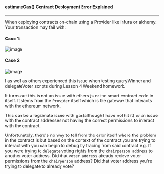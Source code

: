 #### estimateGas() Contract Deployment Error Explained
---

When deploying contracts on-chain using a Provider like infura or alchemy. Your transaction may fail with: 

#### Case 1: 
![image](https://user-images.githubusercontent.com/90874464/179557037-96450617-5587-4e8e-9afa-68ae4ea02390.png)


#### Case 2: 
![image](https://user-images.githubusercontent.com/90874464/179557837-c26c4ac5-f32d-441d-8dd1-34e946aaf62d.png)

I as well as others experienced this issue when testing queryWinner and delegateVoter scripts during Lesson 4 Weekend homework. 

It turns out this is not an issue with ethers.js or the smart contract code in itself. It stems from the `Provider` itself which is the gateway that interacts with the ethereum network.  

This can be a legitimate issue with gas(although I have not hit it) *or* an issue with the contract addresses not having the correct permissions to interact with the contract. 

Unfortunately, there's no way to tell from the error itself where the problem in the contract is but based on the context of the contract you are trying to interact with you can begin to debug by tracing from said contract e.g. If you were trying to `delegate` voting rights from the `chairperson address` to another voter address. Did that `voter address` already recieve voter permissions from the `chairperson` address? Did that voter address you're trying to delegate to already vote? 

